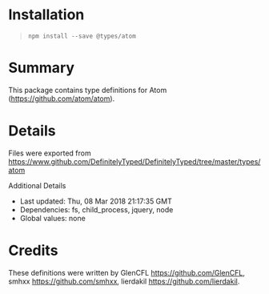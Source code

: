 # Installation
> `npm install --save @types/atom`

# Summary
This package contains type definitions for Atom (https://github.com/atom/atom).

# Details
Files were exported from https://www.github.com/DefinitelyTyped/DefinitelyTyped/tree/master/types/atom

Additional Details
 * Last updated: Thu, 08 Mar 2018 21:17:35 GMT
 * Dependencies: fs, child_process, jquery, node
 * Global values: none

# Credits
These definitions were written by GlenCFL <https://github.com/GlenCFL>, smhxx <https://github.com/smhxx>, lierdakil <https://github.com/lierdakil>.
